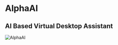 # AlphaAI
## AI Based Virtual Desktop Assistant

![AlphaAI](https://github.com/nadprime/AlphaAI/assets/103782863/4be17ab4-8249-4dea-b55b-4ff0ff65f1ca)

